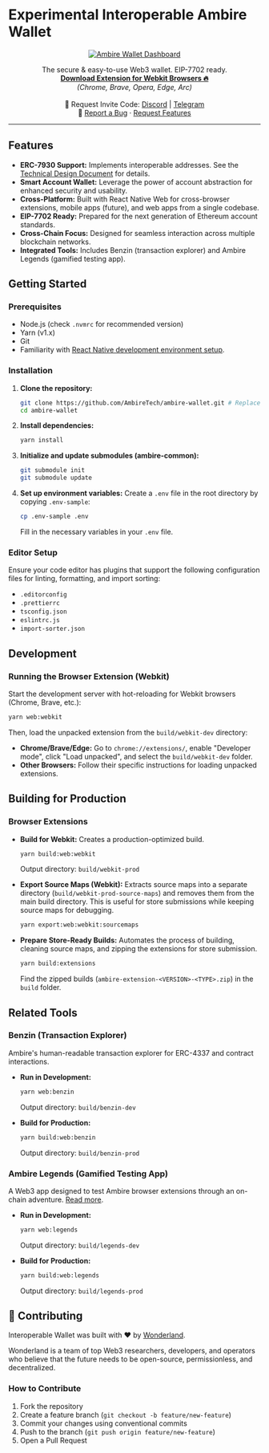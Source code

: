 # Experimental Interoperable Ambire Wallet

<div align="center">
  <a href="https://chromewebstore.google.com/detail/ambire-wallet/ehgjhhccekdedpbkifaojjaefeohnoea" target="_blank">
    <img src="./mockups/mockup-dashboard.png" alt="Ambire Wallet Dashboard" />
  </a>

  <p>
    The secure & easy-to-use Web3 wallet. EIP-7702 ready.<br />
    <a href="https://chromewebstore.google.com/detail/ambire-wallet/ehgjhhccekdedpbkifaojjaefeohnoea" target="_blank">
      <strong>Download Extension for Webkit Browsers 🔥</strong>
    </a>
    <br />
    <em>(Chrome, Brave, Opera, Edge, Arc)</em>
    <br /><br />
    💌 Request Invite Code:
    <a href="https://discord.com/invite/Ambire" target="_blank">Discord</a> |
    <a href="https://t.me/AmbireOfficial" target="_blank">Telegram</a>
    <br />
    🐞
    <a href="https://github.com/AmbireTech/extension/issues">Report a Bug</a> ·
    <a href="https://forum.ambire.com/" target="_blank">Request Features</a>
  </p>
</div>

---

## Features

- **ERC-7930 Support:** Implements interoperable addresses. See the [Technical Design Document](docs/erc-7930-implementation.md) for details.
- **Smart Account Wallet:** Leverage the power of account abstraction for enhanced security and usability.
- **Cross-Platform:** Built with React Native Web for cross-browser extensions, mobile apps (future), and web apps from a single codebase.
- **EIP-7702 Ready:** Prepared for the next generation of Ethereum account standards.
- **Cross-Chain Focus:** Designed for seamless interaction across multiple blockchain networks.
- **Integrated Tools:** Includes Benzin (transaction explorer) and Ambire Legends (gamified testing app).

## Getting Started

### Prerequisites

- Node.js (check `.nvmrc` for recommended version)
- Yarn (v1.x)
- Git
- Familiarity with [React Native development environment setup](https://reactnative.dev/docs/environment-setup).

### Installation

1.  **Clone the repository:**

    ```bash
    git clone https://github.com/AmbireTech/ambire-wallet.git # Replace with actual repo URL if different
    cd ambire-wallet
    ```

2.  **Install dependencies:**

    ```bash
    yarn install
    ```

3.  **Initialize and update submodules (ambire-common):**

    ```bash
    git submodule init
    git submodule update
    ```

4.  **Set up environment variables:**
    Create a `.env` file in the root directory by copying `.env-sample`:
    ```bash
    cp .env-sample .env
    ```
    Fill in the necessary variables in your `.env` file.

### Editor Setup

Ensure your code editor has plugins that support the following configuration files for linting, formatting, and import sorting:

- `.editorconfig`
- `.prettierrc`
- `tsconfig.json`
- `eslintrc.js`
- `import-sorter.json`

## Development

### Running the Browser Extension (Webkit)

Start the development server with hot-reloading for Webkit browsers (Chrome, Brave, etc.):

```bash
yarn web:webkit
```

Then, load the unpacked extension from the `build/webkit-dev` directory:

- **Chrome/Brave/Edge:** Go to `chrome://extensions/`, enable "Developer mode", click "Load unpacked", and select the `build/webkit-dev` folder.
- **Other Browsers:** Follow their specific instructions for loading unpacked extensions.

## Building for Production

### Browser Extensions

- **Build for Webkit:**
  Creates a production-optimized build.

  ```bash
  yarn build:web:webkit
  ```

  Output directory: `build/webkit-prod`

- **Export Source Maps (Webkit):**
  Extracts source maps into a separate directory (`build/webkit-prod-source-maps`) and removes them from the main build directory. This is useful for store submissions while keeping source maps for debugging.

  ```bash
  yarn export:web:webkit:sourcemaps
  ```

- **Prepare Store-Ready Builds:**
  Automates the process of building, cleaning source maps, and zipping the extensions for store submission.
  ```bash
  yarn build:extensions
  ```
  Find the zipped builds (`ambire-extension-<VERSION>-<TYPE>.zip`) in the `build` folder.

## Related Tools

### Benzin (Transaction Explorer)

Ambire's human-readable transaction explorer for ERC-4337 and contract interactions.

- **Run in Development:**

  ```bash
  yarn web:benzin
  ```

  Output directory: `build/benzin-dev`

- **Build for Production:**
  ```bash
  yarn build:web:benzin
  ```
  Output directory: `build/benzin-prod`

### Ambire Legends (Gamified Testing App)

A Web3 app designed to test Ambire browser extensions through an on-chain adventure. [Read more](https://legends.ambire.com/).

- **Run in Development:**

  ```bash
  yarn web:legends
  ```

  Output directory: `build/legends-dev`

- **Build for Production:**
  ```bash
  yarn build:web:legends
  ```
  Output directory: `build/legends-prod`

## 🤝 Contributing

Interoperable Wallet was built with ❤️ by [Wonderland](https://wonderland.xyz).

Wonderland is a team of top Web3 researchers, developers, and operators who believe that the future needs to be open-source, permissionless, and decentralized.

### How to Contribute

1. Fork the repository
2. Create a feature branch (`git checkout -b feature/new-feature`)
3. Commit your changes using conventional commits
4. Push to the branch (`git push origin feature/new-feature`)
5. Open a Pull Request
